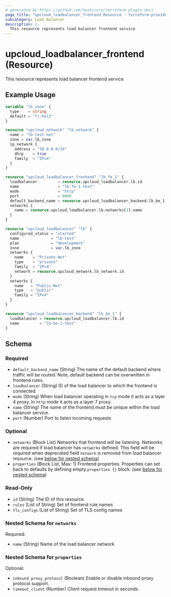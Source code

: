```yaml
---
# generated by https://github.com/hashicorp/terraform-plugin-docs
page_title: "upcloud_loadbalancer_frontend Resource - terraform-provider-upcloud"
subcategory: Load Balancer
description: |-
  This resource represents load balancer frontend service
---
```


# upcloud_loadbalancer_frontend (Resource)

This resource represents load balancer frontend service

## Example Usage

```terraform
variable "lb_zone" {
  type    = string
  default = "fi-hel2"
}

resource "upcloud_network" "lb_network" {
  name = "lb-test-net"
  zone = var.lb_zone
  ip_network {
    address = "10.0.0.0/24"
    dhcp    = true
    family  = "IPv4"
  }
}

resource "upcloud_loadbalancer_frontend" "lb_fe_1" {
  loadbalancer         = resource.upcloud_loadbalancer.lb.id
  name                 = "lb-fe-1-test"
  mode                 = "http"
  port                 = 8080
  default_backend_name = resource.upcloud_loadbalancer_backend.lb_be_1.name
  networks {
    name = resource.upcloud_loadbalancer.lb.networks[1].name
  }
}

resource "upcloud_loadbalancer" "lb" {
  configured_status = "started"
  name              = "lb-test"
  plan              = "development"
  zone              = var.lb_zone
  networks {
    name    = "Private-Net"
    type    = "private"
    family  = "IPv4"
    network = resource.upcloud_network.lb_network.id
  }
  networks {
    name   = "Public-Net"
    type   = "public"
    family = "IPv4"
  }
}

resource "upcloud_loadbalancer_backend" "lb_be_1" {
  loadbalancer = resource.upcloud_loadbalancer.lb.id
  name         = "lb-be-1-test"
}
```

<!-- schema generated by tfplugindocs -->
## Schema

### Required

- `default_backend_name` (String) The name of the default backend where traffic will be routed. Note, default backend can be overwritten in frontend rules.
- `loadbalancer` (String) ID of the load balancer to which the frontend is connected.
- `mode` (String) When load balancer operating in `tcp` mode it acts as a layer 4 proxy. In `http` mode it acts as a layer 7 proxy.
- `name` (String) The name of the frontend must be unique within the load balancer service.
- `port` (Number) Port to listen incoming requests

### Optional

- `networks` (Block List) Networks that frontend will be listening. Networks are required if load balancer has `networks` defined. This field will be required when deprecated field `network` is removed from load balancer resource. (see [below for nested schema](#nestedblock--networks))
- `properties` (Block List, Max: 1) Frontend properties. Properties can set back to defaults by defining empty `properties {}` block. (see [below for nested schema](#nestedblock--properties))

### Read-Only

- `id` (String) The ID of this resource.
- `rules` (List of String) Set of frontend rule names
- `tls_configs` (List of String) Set of TLS config names

<a id="nestedblock--networks"></a>
### Nested Schema for `networks`

Required:

- `name` (String) Name of the load balancer network


<a id="nestedblock--properties"></a>
### Nested Schema for `properties`

Optional:

- `inbound_proxy_protocol` (Boolean) Enable or disable inbound proxy protocol support.
- `timeout_client` (Number) Client request timeout in seconds.


